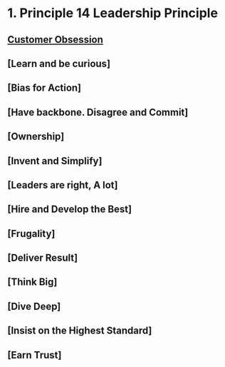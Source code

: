 
# 1. Principle 14 Leadership Principle

## [Customer Obsession](./co.md)
## [Learn and be curious]
## [Bias for Action]
## [Have backbone. Disagree and Commit]
## [Ownership]
## [Invent and Simplify]
## [Leaders are right, A lot]
## [Hire and Develop the Best]
## [Frugality]
## [Deliver Result]
## [Think Big]
## [Dive Deep]
## [Insist on the Highest Standard]
## [Earn Trust]
